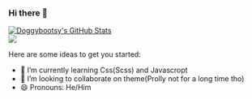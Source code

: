 ### Hi there 👋
<div>
  <a href="https://github.com/anuraghazra/github-readme-stats">
    <img align="center" src="https://github-readme-stats.vercel.app/api?username=doggybootsy&show_icons=true&include_all_commits=true&theme=material-palenight"       alt="Doggybootsy's GitHub Stats" />
  </a>
</div>
<div>
  <a href="https://github.com/anuraghazra/github-readme-stats">
  <img align="center" src="https://github-readme-stats.vercel.app/api/top-langs/?username=doggybootsy&layout=compact&theme=material-palenight" />
  </a>
</div>

Here are some ideas to get you started:

- 🌱 I’m currently learning Css(Scss) and Javascropt
- 👯 I’m looking to collaborate on theme(Prolly not for a long time tho)
- 😄 Pronouns: He/Him
